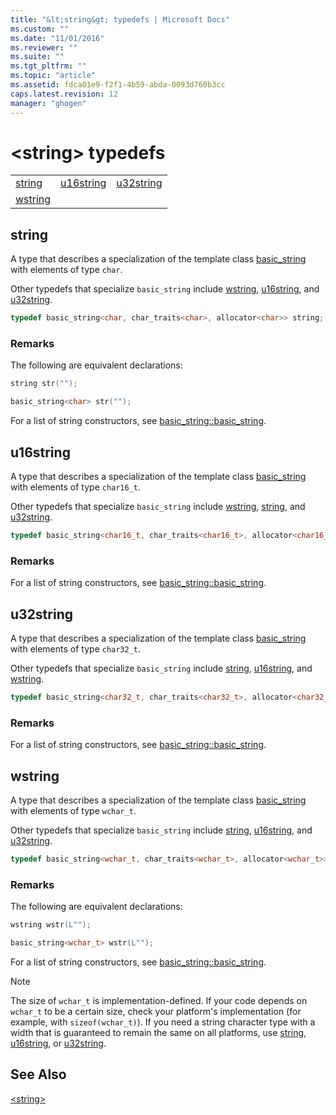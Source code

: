 ```yaml
---
title: "&lt;string&gt; typedefs | Microsoft Docs"
ms.custom: ""
ms.date: "11/01/2016"
ms.reviewer: ""
ms.suite: ""
ms.tgt_pltfrm: ""
ms.topic: "article"
ms.assetid: fdca01e9-f2f1-4b59-abda-0093d760b3cc
caps.latest.revision: 12
manager: "ghogen"
---
```

# &lt;string&gt; typedefs
||||  
|-|-|-|  
|[string](#string)|[u16string](#u16string)|[u32string](#u32string)|  
|[wstring](#wstring)|  
  
##  <a name="string"></a>  string  
 A type that describes a specialization of the template class [basic_string](../standard-library/basic-string-class.md) with elements of type `char`.  
  
 Other typedefs that specialize `basic_string` include [wstring](../standard-library/string-typedefs.md#wstring), [u16string](../standard-library/string-typedefs.md#u16string), and [u32string](../standard-library/string-typedefs.md#u32string).  
  
```cpp
typedef basic_string<char, char_traits<char>, allocator<char>> string;
```  
  
### Remarks  
 The following are equivalent declarations:  
  
```cpp
string str("");

basic_string<char> str("");
```  
  
 For a list of string constructors, see [basic_string::basic_string](../standard-library/basic-string-class.md#basic_string__basic_string).  
  
##  <a name="u16string"></a>  u16string  
 A type that describes a specialization of the template class [basic_string](../standard-library/basic-string-class.md) with elements of type `char16_t`.  
  
 Other typedefs that specialize `basic_string` include [wstring](../standard-library/string-typedefs.md#wstring), [string](../standard-library/string-typedefs.md#string), and [u32string](../standard-library/string-typedefs.md#u32string).  
  
```cpp
typedef basic_string<char16_t, char_traits<char16_t>, allocator<char16_t>> u16string;
```  
  
### Remarks  
 For a list of string constructors, see [basic_string::basic_string](../standard-library/basic-string-class.md#basic_string__basic_string).  
  
##  <a name="u32string"></a>  u32string  
 A type that describes a specialization of the template class [basic_string](../standard-library/basic-string-class.md) with elements of type `char32_t`.  
  
 Other typedefs that specialize `basic_string` include [string](../standard-library/string-typedefs.md#string), [u16string](../standard-library/string-typedefs.md#u16string), and [wstring](../standard-library/string-typedefs.md#wstring).  
  
```cpp
typedef basic_string<char32_t, char_traits<char32_t>, allocator<char32_t>> u32string;
```  
  
### Remarks  
 For a list of string constructors, see [basic_string::basic_string](../standard-library/basic-string-class.md#basic_string__basic_string).  
  
##  <a name="wstring"></a>  wstring  
 A type that describes a specialization of the template class [basic_string](../standard-library/basic-string-class.md) with elements of type `wchar_t`.  
  
 Other typedefs that specialize `basic_string` include [string](../standard-library/string-typedefs.md#string), [u16string](../standard-library/string-typedefs.md#u16string), and [u32string](../standard-library/string-typedefs.md#u32string).  
  
```cpp
typedef basic_string<wchar_t, char_traits<wchar_t>, allocator<wchar_t>> wstring;
```  
  
### Remarks  
 The following are equivalent declarations:  
  
```cpp
wstring wstr(L"");

basic_string<wchar_t> wstr(L"");
```  
  
 For a list of string constructors, see [basic_string::basic_string](../standard-library/basic-string-class.md#basic_string__basic_string).  
  
> [!NOTE]
>  The size of `wchar_t` is implementation-defined. If your code depends on `wchar_t` to be a certain size, check your platform's implementation (for example, with `sizeof(wchar_t)`). If you need a string character type with a width that is guaranteed to remain the same on all platforms, use [string](../standard-library/string-typedefs.md#string), [u16string](../standard-library/string-typedefs.md#u16string), or [u32string](../standard-library/string-typedefs.md#u32string).  
  
## See Also  
 [\<string>](../standard-library/string.md)



